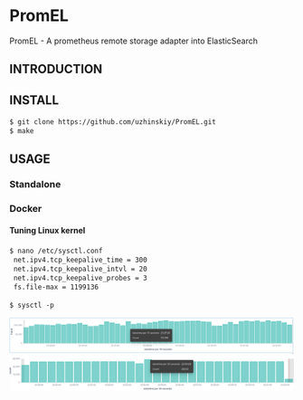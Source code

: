 # PromEL #

PromEL - A prometheus remote storage adapter into ElasticSearch

## INTRODUCTION ##


## INSTALL ##

    $ git clone https://github.com/uzhinskiy/PromEL.git
    $ make

## USAGE ##

### Standalone ###

### Docker ###

#### Tuning Linux kernel ####


    $ nano /etc/sysctl.conf
     net.ipv4.tcp_keepalive_time = 300
     net.ipv4.tcp_keepalive_intvl = 20
     net.ipv4.tcp_keepalive_probes = 3
     fs.file-max = 1199136

    $ sysctl -p


![Peak load ~ 12000 doc/sec](https://raw.githubusercontent.com/uzhinskiy/PromEL/master/docs/images/kibana_discovery_state.png)
![Normal load ~ 1000 doc/sec](https://raw.githubusercontent.com/uzhinskiy/PromEL/master/docs/images/kibana_discovery_state_2.png)

